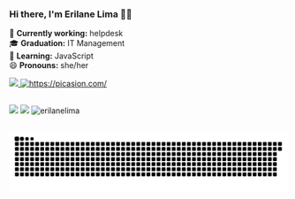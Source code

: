 ### Hi there, I'm Erilane Lima 👩‍💻

🔭 **Currently working:** helpdesk\
🎓 **Graduation:** IT Management\
🌱 **Learning:** JavaScript\
😄 **Pronouns:** she/her


<div>
  <a href="https://github.com/erilanelima">
  <img height="180em" src="https://github-readme-stats.vercel.app/api?username=erilanelima&show_icons=true&theme=buefy&include_all_commits=true&count_private=true"/>
  <a href="https://picasion.com/"><img src="https://i.picasion.com/pic91/37fc145da102245daeae88958aae7974.gif" width="180" height="180" border="0" alt="https://picasion.com/" />     </a><br />
 </div>
 
 ##

  <div> 
  <a href = "mailto:erilanesilvalima3@gmail.com"><img src="https://img.shields.io/badge/-Gmail-%23333?style=for-the-badge&logo=gmail&logoColor=white" target="_blank"></a>
  <a href="https://www.linkedin.com/in/erilane-lima-349912181/" target="_blank"><img src="https://img.shields.io/badge/-LinkedIn-%230077B5?style=for-the-badge&logo=linkedin&logoColor=white" target="_blank"></a> 
  <img height ="30em"  src="https://komarev.com/ghpvc/?username=erilanelima&color=red" alt="erilanelima"/> 

  </div>
  
 ##

  ![Snake animation](https://github.com/erilanelima/erilanelima/blob/output/github-contribution-grid-snake.svg)
